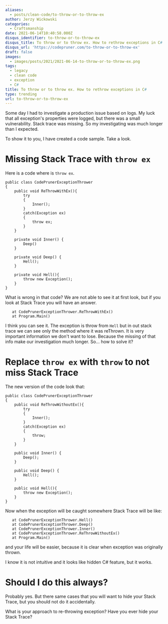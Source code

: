 ```yaml
---
aliases:
  - posts/clean-code/to-throw-or-to-throw-ex
author: Jerzy Wickowski
categories:
  - Craftsmanship
date: 2021-06-14T10:40:58.000Z
disqus_identifier: to-throw-or-to-throw-ex
disqus_title: To throw or to throw ex. How to rethrow exceptions in C#
disqus_url: 'https://codepruner.com/to-throw-or-to-throw-ex'
draft: false
images:
  - images/posts/2021/2021-06-14-to-throw-or-to-throw-ex.png
tags:
  - legacy
  - clean code
  - exception
  - C#
title: To throw or to throw ex. How to rethrow exceptions in C#
type: trending
url: to-throw-or-to-throw-ex
---
```


Some day I had to investigate a production issue based on logs. My luck that all exception's properties were logged, but there was a small vulnerability. Stack trace was missing. So my investigating was much longer than I expected.

To show it to you, I have created a code sample. Take a look.

# Missing Stack Trace with `throw ex`
Here is a code where is `throw ex`.
```
public class CodePrunerExceptionThrower
{
	public void ReThrowWithEx(){
		try
		{
			Inner();
		}
		catch(Exception ex)
		{
			throw ex;	
		}
	}
	
	private void Inner() {
		Deep()
	}

    private void Deep() {
        Hell();
    }

    private void Hell(){
        throw new Exception();
    }
}

```
What is wrong in that code? We are not able to see it at first look, but if you look at Stack Trace you will have an answer.

```
   at CodePrunerExceptionThrower.ReThrowWithEx()
   at Program.Main()
```

I think you can see it. The exception is throw from `Hell` but in out stack trace we can see only the method where it was reThrown. It is very important information we don't want to lose. Because the missing of that info make our investigation much longer. So... how to solve it?

# Replace `throw ex` with `throw` to not miss Stack Trace
The new version of the code look that:
```
public class CodePrunerExceptionThrower
{
	public void ReThrowWithoutEx(){
		try
		{
			Inner();
		}
		catch(Exception ex)
		{
			throw;	
		}
	}
	
	public void Inner() {
		Deep();
	}

    public void Deep() {
        Hell();
    }

    public void Hell(){
        throw new Exception();
    }
}
```

Now when the exception will be caught somewhere Stack Trace will be like:
```
   at CodePrunerExceptionThrower.Hell()
   at CodePrunerExceptionThrower.Deep()
   at CodePrunerExceptionThrower.Inner()
   at CodePrunerExceptionThrower.ReThrowWithoutEx()
   at Program.Main()
```
and your life will be easier, because it is clear when exception was originally thrown.

I know it is not intuitive and it looks like hidden C# feature, but it works.

# Should I do this always?
Probably yes. But there same cases that you will want to hide your Stack Trace, but you should not do it accidentally.

What is your approach to re-throwing exception? Have you ever hide your Stack Trace?
